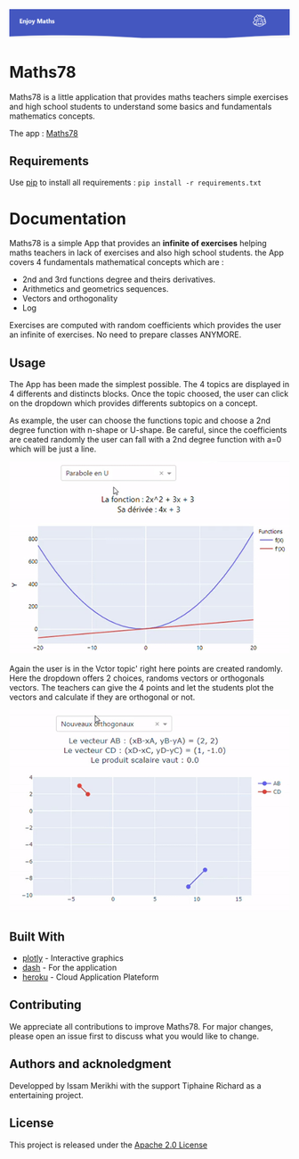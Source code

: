 <img src ="assets/head.png" width = "auto" height = "auto">


# Maths78

Maths78 is a little application that provides maths teachers simple exercises and high school students to understand some basics and fundamentals mathematics concepts.

The app : [Maths78](https://maths78.herokuapp.com/)

## Requirements

Use [pip](https://pypi.org/project/pip/) to install all requirements : `pip install -r requirements.txt`

# Documentation

Maths78 is a simple App that provides an **infinite of exercises** helping maths teachers in lack of exercises and also high school students. the App covers 4 fundamentals mathematical concepts which are :

- 2nd and 3rd functions degree and theirs derivatives.
- Arithmetics and geometrics sequences.
- Vectors and orthogonality
- Log

Exercises are computed with random coefficients which provides the user an infinite of exercises. No need to prepare classes ANYMORE.

## Usage

The App has been made the simplest possible. The 4 topics are displayed in 4 differents and distincts blocks. Once the topic choosed, the user can click on the dropdown which provides differents subtopics on a concept.

As example, the user can choose the functions topic and choose a 2nd degree function with n-shape or U-shape. Be careful, since the coefficients are ceated randomly the user can fall with a 2nd degree function with a=0 which will be just a line.


<img src ="assets/function.gif" width = "auto" height = "auto">

Again the user is in the Vctor topic' right here points are created randomly. Here the dropdown offers 2 choices, randoms vectors or orthogonals vectors. The teachers can give the 4 points and let the students plot the vectors and calculate if they are orthogonal or not.


<img src ="assets/vector.gif" width = "auto" height = "auto">

## Built With

- [plotly](https://plotly.com/python/) - Interactive graphics
- [dash](https://plotly.com/dash/) - For the application
- [heroku](https://dashboard.heroku.com/) - Cloud Application Plateform

## Contributing

We appreciate all contributions to improve Maths78. For major changes, please open an issue first to discuss what you would like to change.


## Authors and acknoledgment

Developped by Issam Merikhi with the support Tiphaine Richard as a entertaining project.

## License

This project is released under the [Apache 2.0 License](https://github.com/IssamMerikhi/Maths78/edit/main/LICENSE)
